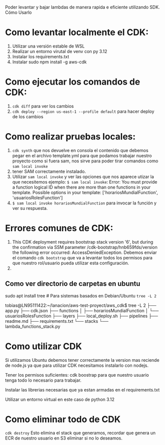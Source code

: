 Poder levantar y bajar lambdas de manera rapida e eficiente utilizando SDK. Cómo Usarlo

# Como levantar localmente el CDK:
<!-- ## Dar permisos de ejecución al script:
`chmod +x local_deploy.sh`

## Ejecuta el script:
`./local_deploy.sh` -->
1. Utilizar una versión estable de WSL
2. Realizar un entorno virutal de venv con py 3.12
3. Instalar los requirements.txt
4. Instalar sudo npm install -g aws-cdk

# Como ejecutar los comandos de CDK:
1. `cdk diff` para ver los cambios
2. `cdk deploy --region us-east-1 --profile default` para hacer deploy de los cambios

# Como realizar pruebas locales:
1. `cdk synth` que nos devuelve en consola el contenido que debemos pegar en el archivo template.yml para que podamos trabajar nuestro proyecto como si fuera sam, nos sirve para poder tirar comandos como `sam local invoke`
2. tener SAM correctamente instalado.
3. Utilizar `sam local invoke` y ver las opciones que nos aparece utizar la que necesitemos ejemplo:
`$ sam local invoke`:
Error: You must provide a function logical ID when there are more than one functions in your template. Possible options in your template: ['horariosMundialFunction', 'usuariosRolesFunction']
4. `$ sam local invoke horariosMundialFunction` para invocar la función y ver su respuesta.

# Errores comunes de CDK:
1. This CDK deployment requires bootstrap stack version '6', but during the confirmation via SSM parameter /cdk-bootstrap/hnb659fds/version the following error occurred: AccessDeniedException. Debemos enviar el comando `cdk bootstrap` que va a levantar todos los permisos para que nuestro rol/usuario pueda utilizar esta configuración.
2.  
## Como ver directorio de carpetas en ubuntu
sudo apt install tree  # Para sistemas basados en Debian/Ubuntu
`tree -L 2`

tobias@LN95111422:~/lanacion/aws-test-proyect/aws_cdk$ tree -L 2
├── app.py
├── cdk.json
├── functions
│   ├── horariosMundialFunction
│   └── usuariosRolesFunction
├── layers
├── local_deploy.sh
├── pipelines
├── readme.md
├── requirements.txt
└── stacks
    └── lambda_functions_stack.py

# Como utilizar CDK
Si utilizamos Ubuntu debemos tener correctamente la version mas reciende de node.js ya que para utilizar CDK necesitamos instalarlo con nodejs.

Tener los permisos suficientes: cdk boostrap para que nuestro usuario tenga todo lo necesario para trabajar.

Instalar las librerias necesarias que ya estan armadas en el requirements.txt

Utilizar un entorno virtual en este caso de python 3.12

# Como eliminar todo de CDK 
`cdk destroy`
Esto elimina el stack que generamos, recordar que genera un ECR de nuestro usuario en S3 eliminar si no lo deseamos. 
